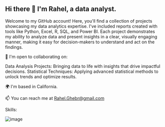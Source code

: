 ## Hi there 👋 I'm Rahel, a data analyst.

Welcome to my GitHub account! Here, you'll find a collection of projects showcasing my data analytics expertise. I've included reports created with tools like Python, Excel, R, SQL, and Power BI. Each project demonstrates my ability to analyze data and present insights in a clear, visually engaging manner, making it easy for decision-makers to understand and act on the findings.

🤝  I'm open to collaborating on:

Data Analysis Projects: Bringing data to life with insights that drive impactful decisions.
Statistical Techniques: Applying advanced statistical methods to unlock trends and optimize results.

🌍  I'm based in California.

📫 You can reach me at Rahel.Ghebr@gmail.com

Skills:

![image](https://github.com/user-attachments/assets/fd0b6e43-c534-4571-9fc5-6e15430703b4)


